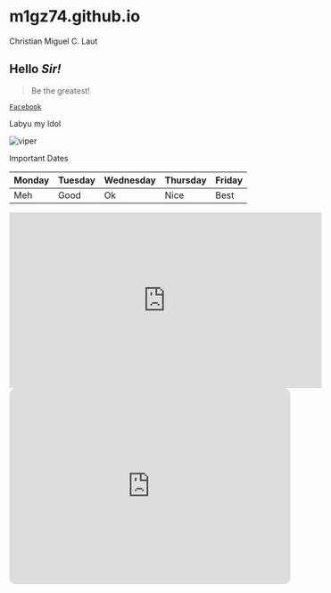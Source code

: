 # m1gz74.github.io
Christian Miguel C. Laut
## Hello *Sir!*

> Be the greatest!

[`Facebook`](https://www.facebook.com/)

Labyu my Idol


![viper](https://oneesports.azureedge.net/cdn-data/2021/05/Valorant_RetakeEpisode2CinematicViperScreenshot-1024x576.jpg)


Important Dates



| Monday | Tuesday | Wednesday | Thursday| Friday|
|--------|---------|-----------|---------|-------|
| Meh | Good | Ok | Nice | Best |







<iframe width="560" height="315" src="https://www.youtube.com/embed/0af9b1lyzWg" title="YouTube video player" frameborder="0" allow="accelerometer; autoplay; clipboard-write; encrypted-media; gyroscope; picture-in-picture; web-share" allowfullscreen></iframe>






<iframe style="border-radius:12px" src="https://open.spotify.com/embed/playlist/0vfrU6UAgART0HVpOdHBeg?utm_source=generator" width="100%" height="352" frameBorder="0" allowfullscreen="" allow="autoplay; clipboard-write; encrypted-media; fullscreen; picture-in-picture" loading="lazy"></iframe>
